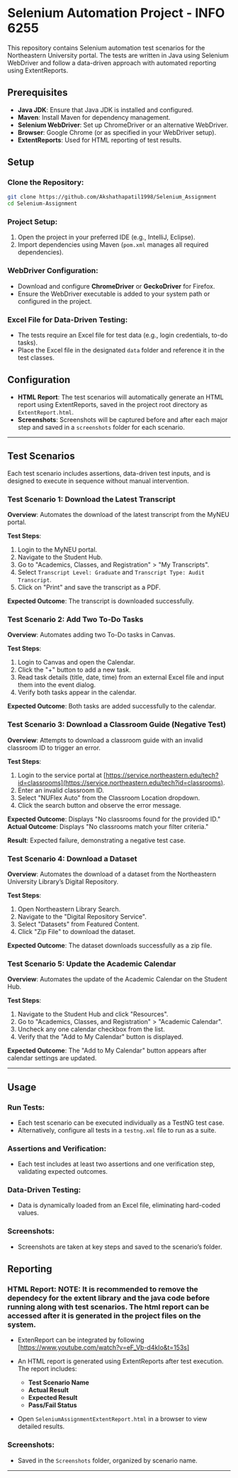 


# Selenium Automation Project - INFO 6255

This repository contains Selenium automation test scenarios for the Northeastern University portal. The tests are written in Java using Selenium WebDriver and follow a data-driven approach with automated reporting using ExtentReports.

## Prerequisites

- **Java JDK**: Ensure that Java JDK is installed and configured.
- **Maven**: Install Maven for dependency management.
- **Selenium WebDriver**: Set up ChromeDriver or an alternative WebDriver.
- **Browser**: Google Chrome (or as specified in your WebDriver setup).
- **ExtentReports**: Used for HTML reporting of test results.

## Setup

### Clone the Repository:

```bash
git clone https://github.com/Akshathapatil1998/Selenium_Assignment
cd Selenium-Assignment
```

### Project Setup:

1. Open the project in your preferred IDE (e.g., IntelliJ, Eclipse).
2. Import dependencies using Maven (`pom.xml` manages all required dependencies).

### WebDriver Configuration:

- Download and configure **ChromeDriver** or **GeckoDriver** for Firefox.
- Ensure the WebDriver executable is added to your system path or configured in the project.

### Excel File for Data-Driven Testing:

- The tests require an Excel file for test data (e.g., login credentials, to-do tasks).
- Place the Excel file in the designated `data` folder and reference it in the test classes.

## Configuration

- **HTML Report**: The test scenarios will automatically generate an HTML report using ExtentReports, saved in the project root directory as `ExtentReport.html`.
- **Screenshots**: Screenshots will be captured before and after each major step and saved in a `screenshots` folder for each scenario.

---

## Test Scenarios

Each test scenario includes assertions, data-driven test inputs, and is designed to execute in sequence without manual intervention.

### Test Scenario 1: Download the Latest Transcript

**Overview**: Automates the download of the latest transcript from the MyNEU portal.

**Test Steps**:
1. Login to the MyNEU portal.
2. Navigate to the Student Hub.
3. Go to "Academics, Classes, and Registration" > "My Transcripts".
4. Select `Transcript Level: Graduate` and `Transcript Type: Audit Transcript`.
5. Click on "Print" and save the transcript as a PDF.

**Expected Outcome**: The transcript is downloaded successfully.

### Test Scenario 2: Add Two To-Do Tasks

**Overview**: Automates adding two To-Do tasks in Canvas.

**Test Steps**:
1. Login to Canvas and open the Calendar.
2. Click the "+" button to add a new task.
3. Read task details (title, date, time) from an external Excel file and input them into the event dialog.
4. Verify both tasks appear in the calendar.

**Expected Outcome**: Both tasks are added successfully to the calendar.

### Test Scenario 3: Download a Classroom Guide (Negative Test)

**Overview**: Attempts to download a classroom guide with an invalid classroom ID to trigger an error.

**Test Steps**:
1. Login to the service portal at [https://service.northeastern.edu/tech?id=classrooms](https://service.northeastern.edu/tech?id=classrooms).
2. Enter an invalid classroom ID.
3. Select "NUFlex Auto" from the Classroom Location dropdown.
4. Click the search button and observe the error message.

**Expected Outcome**: Displays "No classrooms found for the provided ID."  
**Actual Outcome**: Displays "No classrooms match your filter criteria."

**Result**: Expected failure, demonstrating a negative test case.

### Test Scenario 4: Download a Dataset

**Overview**: Automates the download of a dataset from the Northeastern University Library’s Digital Repository.

**Test Steps**:
1. Open Northeastern Library Search.
2. Navigate to the "Digital Repository Service".
3. Select "Datasets" from Featured Content.
4. Click "Zip File" to download the dataset.

**Expected Outcome**: The dataset downloads successfully as a zip file.

### Test Scenario 5: Update the Academic Calendar

**Overview**: Automates the update of the Academic Calendar on the Student Hub.

**Test Steps**:
1. Navigate to the Student Hub and click "Resources".
2. Go to "Academics, Classes, and Registration" > "Academic Calendar".
3. Uncheck any one calendar checkbox from the list.
4. Verify that the "Add to My Calendar" button is displayed.

**Expected Outcome**: The "Add to My Calendar" button appears after calendar settings are updated.

---

## Usage

### Run Tests:

- Each test scenario can be executed individually as a TestNG test case.
- Alternatively, configure all tests in a `testng.xml` file to run as a suite.

### Assertions and Verification:

- Each test includes at least two assertions and one verification step, validating expected outcomes.

### Data-Driven Testing:

- Data is dynamically loaded from an Excel file, eliminating hard-coded values.

### Screenshots:

- Screenshots are taken at key steps and saved to the scenario’s folder.

## Reporting

### HTML Report: NOTE: It is recommended to remove the dependecy for the extent library and the java code before running along with test scenarios. The html report can be accessed after it is generated in the project files on the system.

- ExtenReport can be integrated by following [https://www.youtube.com/watch?v=eF_Vb-d4kIo&t=153s]

- An HTML report is generated using ExtentReports after test execution. The report includes:
  - **Test Scenario Name**
  - **Actual Result**
  - **Expected Result**
  - **Pass/Fail Status**
- Open `SeleniumAssignmentExtentReport.html` in a browser to view detailed results.

### Screenshots:

- Saved in the `Screenshots` folder, organized by scenario name.

--- 

